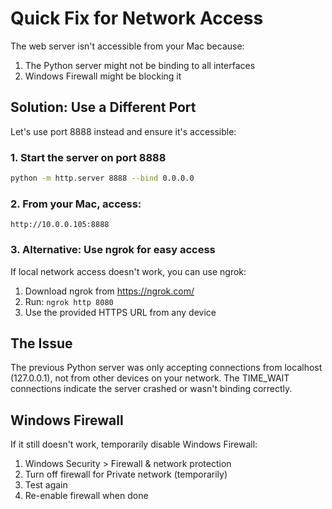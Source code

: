 # Quick Fix for Network Access

The web server isn't accessible from your Mac because:
1. The Python server might not be binding to all interfaces
2. Windows Firewall might be blocking it

## Solution: Use a Different Port

Let's use port 8888 instead and ensure it's accessible:

### 1. Start the server on port 8888

```bash
python -m http.server 8888 --bind 0.0.0.0
```

### 2. From your Mac, access:

```
http://10.0.0.105:8888
```

### 3. Alternative: Use ngrok for easy access

If local network access doesn't work, you can use ngrok:

1. Download ngrok from https://ngrok.com/
2. Run: `ngrok http 8080`
3. Use the provided HTTPS URL from any device

## The Issue

The previous Python server was only accepting connections from localhost (127.0.0.1), not from other devices on your network. The TIME_WAIT connections indicate the server crashed or wasn't binding correctly.

## Windows Firewall

If it still doesn't work, temporarily disable Windows Firewall:
1. Windows Security > Firewall & network protection
2. Turn off firewall for Private network (temporarily)
3. Test again
4. Re-enable firewall when done